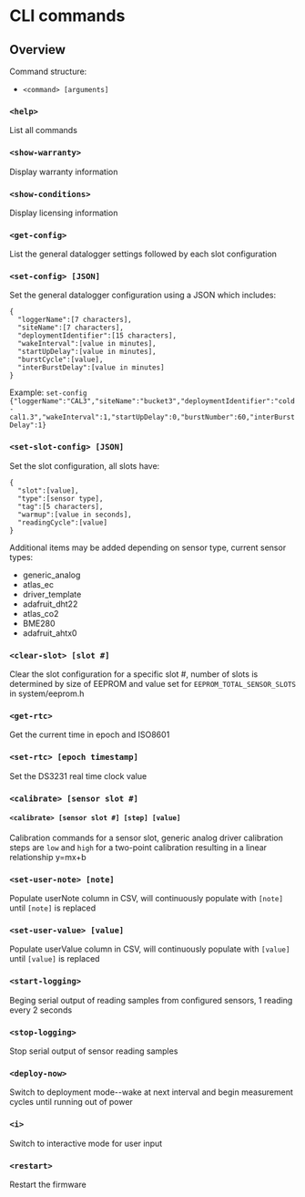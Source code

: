 # CLI commands

## Overview

Command structure:
* `<command> [arguments]`

### `<help>`
List all commands

### `<show-warranty>`
Display warranty information

### `<show-conditions>`
Display licensing information

### `<get-config>`
List the general datalogger settings followed by each slot configuration

### `<set-config> [JSON]`
Set the general datalogger configuration using a JSON which includes:
```
{
  "loggerName":[7 characters],
  "siteName":[7 characters],
  "deploymentIdentifier":[15 characters],
  "wakeInterval":[value in minutes],
  "startUpDelay":[value in minutes],
  "burstCycle":[value],
  "interBurstDelay":[value in minutes]
}
```
Example:
`set-config {"loggerName":"CAL3","siteName":"bucket3","deploymentIdentifier":"cold-cal1.3","wakeInterval":1,"startUpDelay":0,"burstNumber":60,"interBurstDelay":1}`

### `<set-slot-config> [JSON]`
Set the slot configuration, all slots have:
```
{
  "slot":[value],
  "type":[sensor type],
  "tag":[5 characters],
  "warmup":[value in seconds],
  "readingCycle":[value]
}
```
Additional items may be added depending on sensor type, current sensor types:
* generic_analog
* atlas_ec
* driver_template
* adafruit_dht22
* atlas_co2
* BME280
* adafruit_ahtx0

### `<clear-slot> [slot #]`
Clear the slot configuration for a specific slot #, number of slots is determined by size of EEPROM and value set for `EEPROM_TOTAL_SENSOR_SLOTS` in system/eeprom.h

### `<get-rtc>`
Get the current time in epoch and ISO8601

### `<set-rtc> [epoch timestamp]`
Set the DS3231 real time clock value

### `<calibrate> [sensor slot #]`
#### `<calibrate> [sensor slot #] [step] [value]`
Calibration commands for a sensor slot, generic analog driver calibration steps are `low` and `high` for a two-point calibration resulting in a linear relationship y=mx+b

### `<set-user-note> [note]`
Populate userNote column in CSV, will continuously populate with `[note]` until `[note]` is replaced

### `<set-user-value> [value]`
Populate userValue column in CSV, will continuously populate with `[value]` until `[value]` is replaced

### `<start-logging>`
Beging serial output of reading samples from configured sensors, 1 reading every 2 seconds

### `<stop-logging>`
Stop serial output of sensor reading samples

### `<deploy-now>`
Switch to deployment mode--wake at next interval and begin measurement cycles until running out of power

### `<i>`
Switch to interactive mode for user input

### `<restart>`
Restart the firmware
